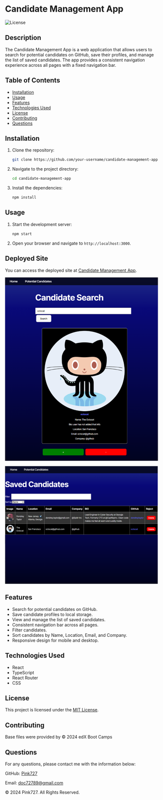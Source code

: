 
# Candidate Management App

![License](https://img.shields.io/badge/license-MIT-blue.svg)

## Description

The Candidate Management App is a web application that allows users to search for potential candidates on GitHub, save their profiles, and manage the list of saved candidates. The app provides a consistent navigation experience across all pages with a fixed navigation bar.

## Table of Contents

- [Installation](#installation)
- [Usage](#usage)
- [Features](#features)
- [Technologies Used](#technologies-used)
- [License](#license)
- [Contributing](#contributing)
- [Questions](#questions)

## Installation

1. Clone the repository:
   ```bash
   git clone https://github.com/your-username/candidate-management-app.git
   ```
2. Navigate to the project directory:
   ```bash
   cd candidate-management-app
   ```
3. Install the dependencies:
   ```bash
   npm install
   ```

## Usage

1. Start the development server:
   ```bash
   npm start
   ```
2. Open your browser and navigate to `http://localhost:3000`.

## Deployed Site

You can access the deployed site at [Candidate Management App](https://pink727-cs.netlify.app/).

![Candidate Search](src/img/CandidateSearch.PNG)

![Saved Candidates](src/img/SavedCandidates.PNG)

## Features

- Search for potential candidates on GitHub.
- Save candidate profiles to local storage.
- View and manage the list of saved candidates.
- Consistent navigation bar across all pages.
- Filter candidates.
- Sort candidates by Name, Location, Email, and Company.
- Responsive design for mobile and desktop.

## Technologies Used

- React
- TypeScript
- React Router
- CSS

## License
This project is licensed under the [MIT License](https://opensource.org/license/mit).

## Contributing

Base files were provided by © 2024 edX Boot Camps


## Questions
For any questions, please contact me with the information below:

GitHub: [Pink727](https://github.com/pink727)

Email: doc72789@gmail.com

© 2024 Pink727. All Rights Reserved.